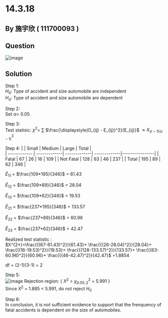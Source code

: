 # 14.3.18

## By 施宇欣 ( 111700093 )

## Question
![image](https://github.com/HWTeng-Course/202402-Statistics/assets/162299840/d694cc27-52c9-46cd-81a8-6cea5770638a)

## Solution
Step 1: \
$H_0$: Type of accident and size automobile are independent \
$H_a$: Type of accident and size automobile are dependent

Step 2: \
Set $\alpha$= 0.05

Step 3: \
Test statisic: $\chi^2$= $\sum$ $\frac{\displaystyle(O_{ij} - E_{ij})^2}{E_{ij}}$ $\approx X^2_{(r-1)(c-1)}$

Step 4: 
|              | Small        | Medium       | Large        | Total          |        
| ------------ | -------------| -------------| -------------|----------------|
| Fatal        | 67           | 26           | 16           | 109            | 
| Not Fatal    | 128          | 63           | 46           | 237            | 
| Total        | 195          | 89           | 62           | 346            | 

$\hat{E}_{11}$ = $\frac{109*195}{346}$ = 61.43 

$\hat{E}_{12}$ = $\frac{109*89}{346}$ = 28.04

$\hat{E}_{13}$ = $\frac{109*62}{346}$ = 19.53

$\hat{E}_{21}$ = $\frac{237*195}{346}$ = 133.57

$\hat{E}_{22}$ = $\frac{237*89}{346}$ = 60.96

$\hat{E}_{23}$ = $\frac{237*62}{346}$ = 42.47

Realized test statistic : \
$X^{2*}=\frac{{(67-61.43)^2}}{61.43}+ \frac{{(26-28.04)^2}}{28.04}+ \frac{{(16-19.53)^2}}{19.53}+ \frac{{(128-133.57)^2}}{133.57}+ \frac{{(63-60.96)^2}}{60.96}+ \frac{{(46-42.47)^2}}{42.47}$ =1.8854  

df  = (2-1)(3-1) = 2

Step 5: \
![image](https://github.com/HWTeng-Course/202402-Statistics/assets/162299840/0be4016c-8619-4511-91b6-7fb184a92fde)
Rejection region: { $X^2$ > $\chi^2_{0.05;2}$ = 5.991 } \
Since $X^2$ = 1.885 <  5.991, do not reject $H_0$

Step 6: \
In conclusion, it is not sufficient evidence to support that the frenquency  of fatal accidents is dependent on the size of automobiles.








